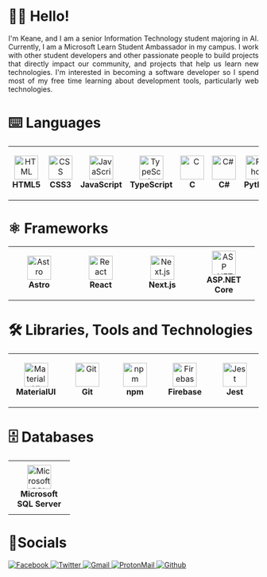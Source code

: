 # 🙋‍♂️ Hello!

<div align="justify">
    I'm Keane, and I am a senior Information Technology student majoring in AI. Currently, I am a Microsoft Learn Student Ambassador in my campus. I work with other student developers and other passionate people to build projects that directly impact our community, and projects that help us learn new technologies. I'm interested in becoming a software developer so I spend most of my free time learning about development tools, particularly web technologies.
    
# ⌨️ Languages
<table>
    <tr>
        <td align="center" height="108" width="108">
            <img
            src="https://cdn.jsdelivr.net/gh/devicons/devicon/icons/html5/html5-plain.svg"
            width="48"
            height="48"
            alt="HTML"
            />
            <br /><strong>HTML5</strong>
        </td>    
        <td align="center" height="108" width="108">
            <img
            src="https://cdn.jsdelivr.net/gh/devicons/devicon/icons/css3/css3-plain.svg"
            width="48"
            height="48"
            alt="CSS"
            />
            <br /><strong>CSS3</strong>
        </td>
        <td align="center" height="108" width="108">
            <img
            src="https://cdn.jsdelivr.net/gh/devicons/devicon/icons/javascript/javascript-plain.svg"
            width="48"
            height="48"
            alt="JavaScript"
            />
            <br /><strong>JavaScript</strong>
        </td>
        <td align="center" height="108" width="108">
            <img
            src="https://cdn.jsdelivr.net/gh/devicons/devicon/icons/typescript/typescript-plain.svg"
            width="48"
            height="48"
            alt="TypeScript"
            />
            <br /><strong>TypeScript</strong>
        </td>
        <td align="center" height="108" width="108">
            <img
            src="https://cdn.jsdelivr.net/gh/devicons/devicon/icons/c/c-original.svg"
            width="48"
            height="48"
            alt="C"
            />
            <br /><strong>C</strong>
        </td>
        <td align="center" height="108" width="108">
            <img
            src="https://cdn.jsdelivr.net/gh/devicons/devicon/icons/csharp/csharp-original.svg"
            width="48"
            height="48"
            alt="C#"
            />
            <br /><strong>C#</strong>
        </td>
        <td align="center" height="108" width="108">
            <img
            src="https://cdn.jsdelivr.net/gh/devicons/devicon/icons/python/python-original.svg"
            width="48"
            height="48"
            alt="Python"
            />
            <br /><strong>Python</strong>
        </td>
    </tr>
</table>

# ⚛️ Frameworks
<table>
    <tr>
        <td align="center" height="108" width="108">
            <img
            src="https://astro.build/assets/press/logomark-light.png"
            width="48"
            height="48"
            alt="Astro"
            />
            <br /><strong>Astro</strong>
        </td>
        <td align="center" height="108" width="108">
            <img
            src="https://cdn.jsdelivr.net/gh/devicons/devicon/icons/react/react-original.svg"
            width="48"
            height="48"
            alt="React"
            />
            <br /><strong>React</strong>
        </td>
        <td align="center" height="108" width="108">
            <img
            src="https://cdn.jsdelivr.net/gh/devicons/devicon/icons/nextjs/nextjs-original.svg"
            width="48"
            height="48"
            alt="Next.js"
            />
            <br /><strong>Next.js</strong>
        </td>
        <td align="center" height="108" width="108">
            <img
            src="https://github.com/dotnet/brand/blob/defe0408e765b48223a434a0d9a94213edc062f8/logo/dotnet-logo.svg"
            width="48"
            height="48"
            alt="ASP .NET Core"
            />
            <br /><strong>ASP.NET Core</strong>
        </td>
    </tr>
</table>

# 🛠 Libraries, Tools and Technologies 
<table>
    <tr>
        <td align="center" height="108" width="108">
            <img
            src="https://cdn.jsdelivr.net/gh/devicons/devicon/icons/materialui/materialui-original.svg"
            width="48"
            height="48"
            alt="MaterialUI"
            />
            <br /><strong>MaterialUI</strong>
        </td>
        </td>
        <td align="center" height="108" width="108">
            <img
            src="https://cdn.jsdelivr.net/gh/devicons/devicon/icons/git/git-original.svg"
            width="48"
            height="48"
            alt="Git"
            />
            <br /><strong>Git</strong>
        </td>
        <td align="center" height="108" width="108">
            <img
            src="https://cdn.jsdelivr.net/gh/devicons/devicon/icons/npm/npm-original-wordmark.svg"
            width="48"
            height="48"
            alt="npm"
            />
            <br /><strong>npm</strong>
        </td>
        <td align="center" height="108" width="108">
            <img
            src="https://cdn.jsdelivr.net/gh/devicons/devicon/icons/firebase/firebase-plain.svg"
            width="48"
            height="48"
            alt="Firebase"
            />
            <br /><strong>Firebase</strong>
        </td>
        </td>
        <td align="center" height="108" width="108">
            <img
            src="https://cdn.jsdelivr.net/gh/devicons/devicon/icons/jest/jest-plain.svg"
            width="48"
            height="48"
            alt="Jest"
            />
            <br /><strong>Jest</strong>
        </td>
    </tr>
</table>
  
# 🗄️ Databases
<table>
    <tr>
        <td align="center" height="108" width="108">
          <img
            src="https://cdn.jsdelivr.net/gh/devicons/devicon/icons/microsoftsqlserver/microsoftsqlserver-plain.svg"
            width="48"
            height="48"
            alt="Microsoft SQL Server"
          />
          <br /><strong>Microsoft SQL Server</strong>
        </td>
    </tr>
</table>

# 🤝Socials
<a href="https://facebook.com/keaneatl" target="_blank">
  <img 
       src="https://img.shields.io/badge/Facebook-1877F2?style=for-the-badge&logo=facebook&logoColor=white" 
       alt="Facebook" 
  />
</a>
<a href="https://twitter.com/techbykeane" target="_blank">
  <img 
       src="https://img.shields.io/badge/Twitter-1DA1F2?style=for-the-badge&logo=twitter&logoColor=white" 
       alt="Twitter" 
  />
</a>
<a href="mailto:keanetolentinoo@gmail.com" target="_blank">
  <img 
       src="https://img.shields.io/badge/Gmail-D14836?style=for-the-badge&logo=gmail&logoColor=white" 
       alt="Gmail" 
  />
</a>
<a href="mailto:kyntltntn@protonmail.com" target="_blank">
  <img 
       src="https://img.shields.io/badge/ProtonMail-8B89CC?style=for-the-badge&logo=protonmail&logoColor=white" 
       alt="ProtonMail" 
  />
</a>
<a href="https://github.com/keaneatl" target="_blank">
  <img 
       src="https://img.shields.io/github/followers/keaneatl.svg?style=social&label=Follow&maxAge=2592000" 
       alt="Github" 
  />
</a>

